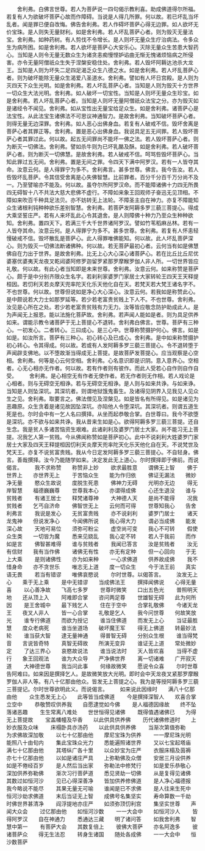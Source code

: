 <!-- { "loadSidebar": true } -->
　　舍利弗。白佛言世尊。若人为菩萨说一四句偈示教利喜。助成佛道得尔所福。若复有人为欲破坏菩萨心故而作障碍。当说是人得几所罪。何以故。若已坏乱当坏乱者。闻是罪已便自改悔。佛告舍利弗。若人作碍坏菩萨心得无边罪。如人欲坏无价宝珠。是人则失无量财利。如是舍利弗。若人坏乱菩萨心者。则为毁灭无量法宝。舍利弗。如种药树。有人剪伐不令增长。是人则坏无量众生疗治病法。令多众生为病所困。如是舍利弗。若人欲坏是菩萨心大安乐心。灭除无量众生苦患大智药心。当知是人则令无量无数众生为诸贪恚痴慢悭妒谄曲无惭无愧诸烦恼病之所侵害。亦令无量阿僧祇众生失于涅槃安稳住处。舍利弗。若人毁坏阿耨达池杀大龙王。当知是人则为坏失二足四足渴乏众生八德之水。如是舍利弗。若人坏乱菩萨心者。则为破坏能除无量众生渴爱八圣道水。舍利弗。譬如有人坏日宫殿。是人则为灭四天下众生光明。如是舍利弗。若人坏乱菩萨心者。当知是人则为毁灭十方世界一切众生大法光明。舍利弗。如人破坏一切宝性。当知是人则坏无量众生珍宝。如是舍利弗。若人坏乱菩萨心者。当知是人则坏无量阿僧祇众法宝之分。亦为毁灭如是诸经令不闻见。舍利弗。如从宝性出无量宝给足众生。如是舍利弗。诸菩萨心是法宝性。从此法宝生诸佛法不可思议神通智力。是故舍利弗。当知破坏菩萨心者。则得无量无边深罪。舍利弗。如人恶心出佛身血。若复有人破戒不信。毁坏舍离是菩萨心者其罪正等。舍利弗。置是恶心出佛身血。我说具足五无间罪。若人毁坏菩萨心者其罪过此。何以故。起五无间罪尚不能坏一佛之法。若人毁坏菩萨心者。则为断灭一切佛法。舍利弗。譬如杀牛则为已坏乳酪及酥。如是舍利弗。若人破坏菩萨心者。则为断灭一切佛慧。是故舍利弗。若人破戒不信。呵骂呰毁坏菩萨心。当知此罪过五无间。舍利弗。置是无间之罪。令四天下满中阿罗汉。若有一人皆夺其命。汝意云何。是人得罪宁为多不。舍利弗言。甚多世尊。佛言。我今告汝。若人呰毁坏乱菩萨。令其信受舍离是心失佛智慧。比前罪者。百分千分百千万分尚不及一。乃至譬喻亦不能及。何以故。虽夺尔所阿罗汉命。而不能障诸佛十力四无所畏四无碍智十八不共法大慈大悲佛不虚行。不障如来象王回观师子奋迅无见顶相。不障如来吹百千种具足法贝。亦不妨转无上法轮。不障圣主自在神力。亦复不障能知众生诸根利钝种种欲乐差别智慧。舍利弗。若菩萨发阿耨多罗三藐三菩提心。得成大乘坚誓庄严。若有人来坏乱此心令其退舍。是人则障佛十种力乃至众生种种欲知。舍利弗。置四天下。若满三千大千世界诸阿罗汉。譬如竹苇稻麻丛林。若有一人皆夺其命。汝意云何。是人得罪宁为多不。甚多世尊。舍利弗。若复有人怀恚轻慢破戒不信。毁坏散乱是菩萨心。此人得罪唯佛能知。何以故。此人坏乱菩萨深心。则为毁灭一切佛法断诸佛种。何以故。若无菩萨最初心者。云何当有如是佛慧佛自在力出于世界。是故舍利弗。比无上心大心深心诸菩萨心。若在比丘比丘尼优婆塞优婆夷天龙夜叉乾闼婆阿修罗迦留罗紧那罗摩睺罗伽人非人所。一切世界皆应礼敬。何以故。有此心者当知即是未来世尊。舍利弗。汝意云何。如来称赞是菩萨心。颇于是中分别齐限众生名字。若刹利家婆罗门家居士大家转轮王四天王天释提桓因。若忉利天若炎摩天兜率陀天化乐天他化自在天。若梵天若大梵王诸名字不。不也世尊。何以故。世尊但说如是净心大心深心。汝意云何。若我如是称赞此心。是中颇说若大力士如那罗延等。若少若老富贵贫贱上下人不。不也世尊。舍利弗。汝见是心所在之处。若少若老富贵贫贱有力无力。汝等皆应敬念防护助成此人。是为声闻无上报恩。能以法施化菩萨故。舍利弗。若声闻人能如是者。则为具足供养如来。谓能示教令诸菩萨于无上菩提心不退转。舍利弗白佛言。世尊。菩萨有三种心。一初发心。二者转心。三曰成心。是三心中。世尊称赞摄护何心。佛言。如是如是。如汝所言。菩萨有三种心。初心转心及已成心。舍利弗。是中如来称赞摄护初心转心。令其得成。何以故。若或有人发阿耨多罗三藐三菩提心。令不退转堕于声闻辟支佛地。以不堕故渐当得成无上菩提。是故菩萨发菩提心。应当观察是心空相。舍利弗。何等是心云何空相。舍利弗。心名意识即是识阴。意入意界心。空相者。心无心相亦无作者。何以故。若有作者则有彼作。而此人受若心自作则自作自受。
　　舍利弗。是心相空无有作者无使作者。若无作者则无作相。若人戏论是心相者。则与无碍空无相诤。若与无碍空无相诤。是人则与如来共诤。与如来诤。当知是人则坠深坑。其深坑者。则谓地狱饿鬼畜生。及诸得见阴界入见我见人见众生之见。舍利弗。取要言之。佛法僧见及涅槃见。如是皆名有所得见。如是诸见为恶趣原。众生贪着是诸见故因坠深坑。亦陷他人令堕深坑。其深坑者。则谓五道生死是也。尔时会中有一乞人名曰撰择。从坐而起恭敬合掌。白世尊曰。我今不欲堕是深坑。亦不欲与如来共诤。我从昔来生如是心。欲得阿耨多罗三藐三菩提。还自生念。我是贫人多诸苦恼资生艰难。此诸刹利及婆罗门居士大家。尚不能习无上菩提。况我乞人第一贫贱。今从佛闻称赞如是菩萨初心。此中不说刹利大姓婆罗门家居士大家及四天王释提桓因忉利天炎摩天兜率陀天化乐天他化自在天。不说梵世及梵天王。亦复不说贫富贵贱。我从今日定发阿耨多罗三藐三菩提心。不自轻身。佛言。善哉撰择。汝今乃能随学如来。决定发此无上道心。尔时撰择即于佛前。而说偈言。
　　我不求称赞　　称赞非上妙
　　欲求最胜意　　谓佛无上智
　　佛于世界上　　亦世界无上
　　于苦恼众生　　能为作归依
　　佛证无漏法　　微妙净无量
　　愍众生故说　　度脱生死患
　　佛神力无碍　　光明亦无边
　　得无岸智慧　　福德巍巍尊
　　世尊我本心　　亦谓得成佛
　　心还生退没　　谁与贫贱者
　　有诸王居士　　释梵诸尊神
　　大神德人天　　是尚不能得
　　况我贫贱者　　乞丐自济命
　　佛智世无上　　云何而可得
　　世尊知我心　　告舍利弗言
　　我说是发心　　无贫富贵贱
　　亦不说刹利　　婆罗门居士
　　诸天龙鬼神　　但说发净心
　　今闻佛所说　　我心得大力
　　谓必当成佛　　能发深心故
　　天地可易位　　须弥可粉尘
　　虚空尚可变　　我心不可转
　　假使众生类　　一切皆为魔
　　悉来见娆乱　　我心定不转
　　若人于我前　　而作如是言
　　佛智甚难得　　谁与贫贱者
　　我闻已答言　　汝是贫贱者
　　汝无有信财　　我有当作佛
　　诸佛无有性　　亦无有定种
　　但一心回向　　于无上大乘
　　是则诸佛性　　亦为如来种
　　一心求佛道　　供养故成佛
　　我不惜身命　　亦不贪世乐
　　唯志无上道　　度一切众生
　　今于法王前　　真实语无畏
　　若当有错谬　　唯佛哀愍说
　　尔时世尊。以偈答言。
　　汝发无上心　　乘于无上乘
　　是中无错谬　　当成佛法王
　　撰择闻佛说　　心得无量喜
　　以心善净故　　飞高七多罗
　　世尊时微笑　　口出五色光
　　普照明天地　　还从顶上入
　　阿难即合掌　　咨问两足尊
　　世雄智无碍　　此为何所因
　　是王舍城中　　最下贱乞人
　　住在于空中　　合掌礼敬佛
　　今诸天龙王　　夜叉人非人
　　皆一心合掌　　礼敬是乞人
　　我今问世尊　　何故笑放光
　　谁专行佛道　　而欲为授记
　　谁当住佛道　　而发无上心
　　当证最胜慧　　度众老病死
　　谁当坐道场　　破坏魔王军
　　得无上佛道　　转最妙法轮
　　谁当获大智　　逮无量神通
　　得普智无碍　　分别众生根
　　谁当得梵音　　言说皆奇特
　　真智无碍故　　所演无变异
　　谁证无上道　　常处微妙定
　　了达三界心　　哀愍故说法
　　谁当说法时　　天人皆欢喜
　　当得不虚行　　象王回观法
　　谁为大众导　　严净佛世界
　　离一切诸难　　广开寂灭道
　　大神德世尊　　我当问此事
　　何缘故微笑　　愿说令众喜
　　尔时世尊告阿难曰。如来因是撰择乞人。是故微笑放大光明。即时会中天龙夜叉紧那罗摩睺罗伽人非人等。有八十亿那由他众。皆发无上菩提之心。我为是等授阿耨多罗三藐三菩提记。尔时世尊欲明此义。而说偈言。
　　如来说此因缘时　　满八十亿那由他
　　众生悉发无上心　　此等皆当成佛道
　　今是撰择深智人　　欢喜合掌立空中
　　恭敬赞叹供养我　　自愿逮觉如今佛
　　是人福德因缘故　　终不坠落诸恶趣
　　生生常离八难处　　世世恒得见诸佛
　　既得值遇诸佛已　　为得无上菩提故
　　宝盖幡幢及华香　　以此供具供养佛
　　历代诸佛修道时　　上妙衣服及众味
　　床榻卧具亦汤药　　以此供具供养佛
　　当渐次第值弥勒　　为求佛故深加敬
　　以七十亿那由他　　摩尼宝珠为供养
　　一一摩尼珠光明　　能照八十由旬内
　　集此宝珠众光力　　悉能遍照诸世界
　　又以七宝起塔庙　　满七十亿那由他
　　其塔纵广各十里　　以众妙宝为庄严
　　衣服床榻及茵褥　　亦七十亿那由他
　　以如是诸庄严具　　上弥勒佛及众僧
　　安居三月设供养　　如是不倦经百岁
　　是人然后当出家　　弥勒法中修梵行
　　如是爱乐恭敬心　　深加供养弥勒佛
　　渐次习行菩萨道　　悉见贤劫一切佛
　　从是复得见诸佛　　其数过如恒河沙
　　见已心得深善净　　皆加供养修佛道
　　是人净心福德报　　我今略说不能尽
　　其果无量无可喻　　谁闻是已不求佛
　　是人往来生死中　　恒河沙劫求佛道
　　末后当证无上智　　成佛号名集坚实
　　寿命算数一千劫　　时佛世界甚清净
　　阎浮提地亦庄严　　如须弥顶忉利宫
　　集坚实世尊　　声闻大众会
　　过亿那由他　　如恒河沙数
　　一一大会中　　如恒河沙人
　　皆得阿罗汉　　自在神通力
　　悉通达三藏　　明了诸问答
　　如我舍利弗　　智慧中第一
　　有菩萨大会　　其数复倍上
　　彼佛大菩萨　　亦名阿逸多
　　彼诸菩萨众　　得无生法忍
　　转身生诸国　　随处各成佛
　　一一大会中　　恒沙数菩萨
